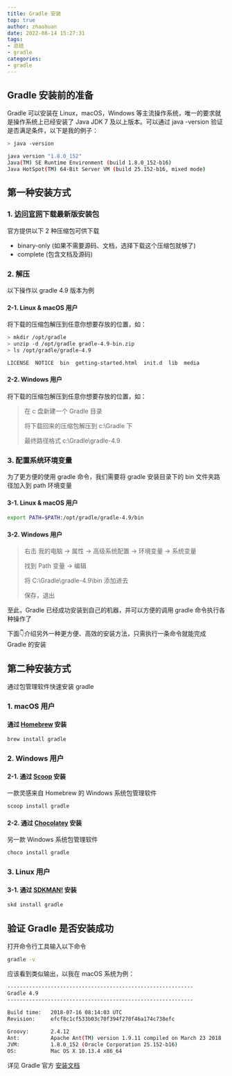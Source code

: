 ```yaml
---
title: Gradle 安装
top: true
author: zhaohuan
date: 2022-08-14 15:27:31
tags:
- 总结
- gradle
categories:
- gradle
---
```


## Gradle 安装前的准备

Gradle 可以安装在 Linux，macOS，Windows 等主流操作系统，唯一的要求就是操作系统上已经安装了 Java JDK 7 及以上版本。可以通过 java -version 验证是否满足条件，以下是我的例子：

```bash
> java -version

java version "1.8.0_152"
Java(TM) SE Runtime Environment (build 1.8.0_152-b16)
Java HotSpot(TM) 64-Bit Server VM (build 25.152-b16, mixed mode)
```

## 第一种安装方式

### 1. [访问官网](https://link.ld246.com/forward?goto=https%3A%2F%2Fgradle.org%2Freleases)下载最新版安装包

官方提供以下 2 种压缩包可供下载

- binary-only (如果不需要源码、文档，选择下载这个压缩包就够了)
- complete (包含文档及源码)

### 2. 解压

以下操作以 gradle 4.9 版本为例

#### 2-1. Linux & macOS 用户

将下载的压缩包解压到任意你想要存放的位置，如：

```bash
> mkdir /opt/gradle
> unzip -d /opt/gradle gradle-4.9-bin.zip
> ls /opt/gradle/gradle-4.9

LICENSE  NOTICE  bin  getting-started.html  init.d  lib  media
```

#### 2-2. Windows 用户

将下载的压缩包解压到任意你想要存放的位置，如：

> 在 c 盘新建一个 Gradle 目录
>
> 将下载回来的压缩包解压到 c:\Gradle 下
>
> 最终路径格式 c:\Gradle\gradle-4.9

### 3. 配置系统环境变量

为了更方便的使用 gradle 命令，我们需要将 gradle 安装目录下的 bin 文件夹路径加入到 path 环境变量

#### 3-1. Linux & macOS 用户

```bash
export PATH=$PATH:/opt/gradle/gradle-4.9/bin
```

#### 3-2. Windows 用户

> 右击 我的电脑 → 属性 → 高级系统配置 → 环境变量 → 系统变量
>
> 找到 Path 变量 → 编辑
>
> 将 C:\Gradle\gradle-4.9\bin 添加进去
>
> 保存，退出

至此，Gradle 已经成功安装到自己的机器，并可以方便的调用 gradle 命令执行各种操作了

下面👇介绍另外一种更方便、高效的安装方法，只需执行一条命令就能完成 Gradle 的安装

## 第二种安装方式

通过包管理软件快速安装 gradle

### 1. macOS 用户

#### 通过 [Homebrew](https://link.ld246.com/forward?goto=http%3A%2F%2Fbrew.sh%2F) 安装

```bash
brew install gradle
```

### 2. Windows 用户

#### 2-1. 通过 [Scoop](https://link.ld246.com/forward?goto=http%3A%2F%2Fscoop.sh%2F) 安装

一款灵感来自 Homebrew 的 Windows 系统包管理软件

```bash
scoop install gradle
```

#### 2-2. 通过 [Chocolatey](https://link.ld246.com/forward?goto=https%3A%2F%2Fchocolatey.org%2F) 安装

另一款 Windows 系统包管理软件

```bash
choco install gradle
```

### 3. Linux 用户

#### 3-1. 通过 [SDKMAN!](https://link.ld246.com/forward?goto=http%3A%2F%2Fsdkman.io%2F) 安装

```bash
skd install gradle
```

## 验证 Gradle 是否安装成功

打开命令行工具输入以下命令

```bash
gradle -v
```

应该看到类似输出，以我在 macOS 系统为例：

```bash
------------------------------------------------------------
Gradle 4.9
------------------------------------------------------------
 
Build time:   2018-07-16 08:14:03 UTC
Revision:     efcf8c1cf533b03c70f394f270f46a174c738efc

Groovy:       2.4.12
Ant:          Apache Ant(TM) version 1.9.11 compiled on March 23 2018
JVM:          1.8.0_152 (Oracle Corporation 25.152-b16)
OS:           Mac OS X 10.13.4 x86_64
```

详见 Gradle 官方 [安装文档](https://link.ld246.com/forward?goto=https%3A%2F%2Fdocs.gradle.org%2Fcurrent%2Fuserguide%2Finstallation.html)

